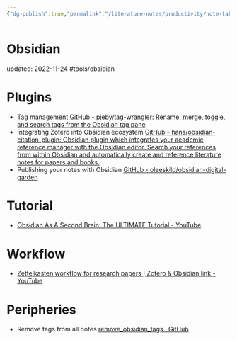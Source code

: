 ```yaml
---
{"dg-publish":true,"permalink":"/literature-notes/productivity/note-taking/obsidian-note-taking-app/","dgHomeLink":true,"dgPassFrontmatter":false}
---
```



# Obsidian
updated: 2022-11-24
#tools/obsidian

# Plugins
- Tag management [GitHub - pjeby/tag-wrangler: Rename, merge, toggle, and search tags from the Obsidian tag pane](https://github.com/pjeby/tag-wrangler)
- Integrating Zotero into Obsidian ecosystem [GitHub - hans/obsidian-citation-plugin: Obsidian plugin which integrates your academic reference manager with the Obsidian editor. Search your references from within Obsidian and automatically create and reference literature notes for papers and books.](https://github.com/hans/obsidian-citation-plugin)
- Publishing your notes with Obsidian [GitHub - oleeskild/obsidian-digital-garden](https://github.com/oleeskild/obsidian-digital-garden)

# Tutorial
- [Obsidian As A Second Brain: The ULTIMATE Tutorial - YouTube](https://www.youtube.com/watch?v=WqKluXIra70&t=3677s)


# Workflow 
- [Zettelkasten workflow for research papers | Zotero & Obsidian link - YouTube](https://www.youtube.com/watch?v=D9ivU_IKO6M&t=1s)

# Peripheries
- Remove tags from all notes [remove_obsidian_tags · GitHub](https://gist.github.com/skojaku/4e1d13eaf90c52ef6f1601a9ed69c6da)
